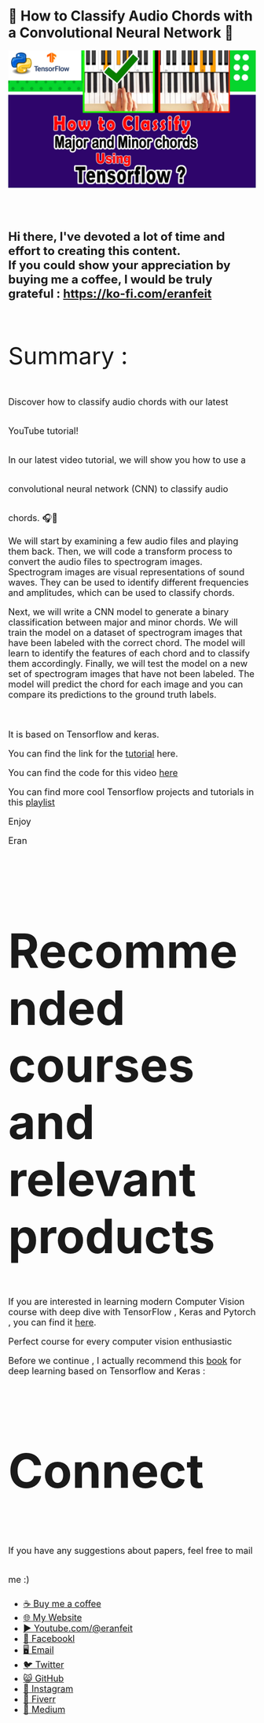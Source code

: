 # 🎵 How to Classify Audio Chords with a Convolutional Neural Network 🎹

<p align="center">
  <img width="800" src="Tensorflow major minor chords.jpg" "image">
</p>

##
<br/><br/> 

**<font size="5">Hi there,
I've devoted a lot of time and effort to creating this content. <br/> 
If you could show your appreciation by buying me a coffee, I would be truly grateful : https://ko-fi.com/eranfeit**

<br/><br/>
<font size= "7" >
Summary : <br/>

<font size= "4" >
Discover how to classify audio chords with our latest YouTube tutorial!
<br/>
In our latest video tutorial, we will show you how to use a convolutional neural network (CNN) to classify audio chords. 🎧🌈 

We will start by examining a few audio files and playing them back. Then, we will code a transform process to convert the audio files to spectrogram images. Spectrogram images are visual representations of sound waves. They can be used to identify different frequencies and amplitudes, which can be used to classify chords.

Next, we will write a CNN model to generate a binary classification between major and minor chords. We will train the model on a dataset of spectrogram images that have been labeled with the correct chord. The model will learn to identify the features of each chord and to classify them accordingly.
Finally, we will test the model on a new set of spectrogram images that have not been labeled. The model will predict the chord for each image and you can compare its predictions to the ground truth labels.

<br/><br/> 
It is based on Tensorflow and keras.

You can find the link for the [tutorial](https://youtu.be/DOOA_kaiHSo) here. 
 
You can find the code for this video [here](https://ko-fi.com/s/585fb97174) 

You can find more cool Tensorflow projects and tutorials in this [playlist](https://youtube.com/playlist?list=PLdkryDe59y4Ze9_12JhWu3cs-lOGYwYeD)

Enjoy

Eran
<br/><br/> 

</font>

# Recommended courses and relevant products 
<font size= "4" >

If you are interested in learning modern Computer Vision course with deep dive with TensorFlow , Keras and Pytorch , you can find it [here](http://bit.ly/3HeDy1V).

Perfect course for every computer vision enthusiastic

Before we continue , I actually recommend this [book](https://amzn.to/3STWZ2N) for deep learning based on Tensorflow and Keras : 



</font>

# Connect

<font size= "4" >
If you have any suggestions about papers, feel free to mail me :)

- [☕ Buy me a coffee](https://ko-fi.com/eranfeit)
- [🌐 My Website](https://eranfeit.net)
- [▶️ Youtube.com/@eranfeit](https://www.youtube.com/channel/UCTiWJJhaH6BviSWKLJUM9sg)
- [🐙 Facebookl](https://www.facebook.com/groups/3080601358933585)
- [🖥️ Email](mailto:feitgemel@gmail.com)
- [🐦 Twitter](https://twitter.com/eran_feit )
- [😸 GitHub](https://github.com/feitgemel)
- [📸 Instagram](https://www.instagram.com/eran_feit/)
- [🤝 Fiverr ](https://www.fiverr.com/s/mB3Pbb)
- [📝 Medium ](https://medium.com/@feitgemel)


</font>


